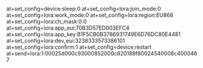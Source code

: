 at+set_config=device:sleep:0
at+set_config=lora:join_mode:0
at+set_config=lora:work_mode:0
at+set_config=lora:region:EU868
at+set_config=lora:ch_mask:0:0
at+set_config=lora:app_eui:70B3D57ED003EFC4
at+set_config=lora:app_key:B1F5CB0B3786931749E6D76DC80E4481
at+set_config=lora:dev_eui:3238333573386101
at+set_config=lora:confirm:1
at+set_config=device:restart
at+send=lora:1:00025d000c93000852000c820188f80024540008c4000467
